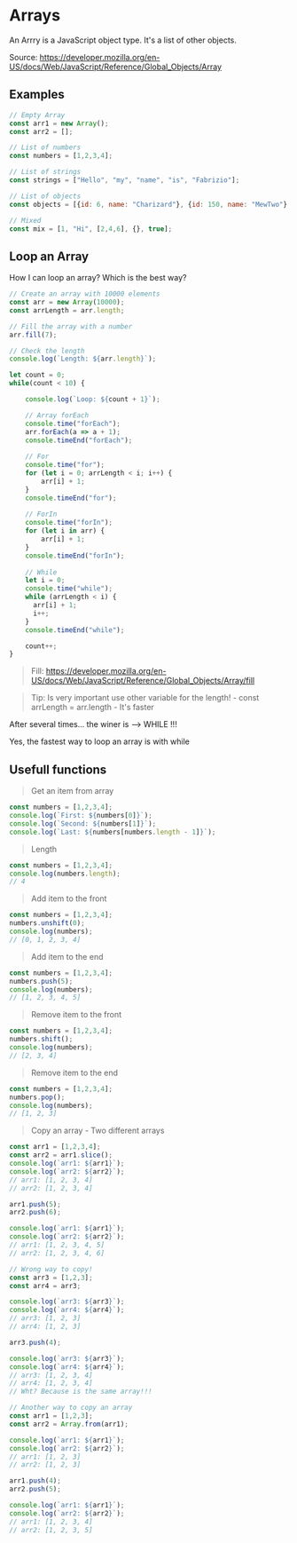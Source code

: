 # Arrays
An Arrry is a JavaScript object type. It's a list of other objects.

Source: https://developer.mozilla.org/en-US/docs/Web/JavaScript/Reference/Global_Objects/Array

## Examples
```javascript
// Empty Array
const arr1 = new Array();
const arr2 = [];

// List of numbers
const numbers = [1,2,3,4];

// List of strings
const strings = ["Hello", "my", "name", "is", "Fabrizio"];

// List of objects
const objects = [{id: 6, name: "Charizard"}, {id: 150, name: "MewTwo"}, {id: 197, name: "Umbreon"}];

// Mixed
const mix = [1, "Hi", [2,4,6], {}, true];
```

## Loop an Array
How I can loop an array? Which is the best way?
```javascript
// Create an array with 10000 elements
const arr = new Array(10000);
const arrLength = arr.length;

// Fill the array with a number
arr.fill(7);

// Check the length
console.log(`Length: ${arr.length}`);

let count = 0;
while(count < 10) {

    console.log(`Loop: ${count + 1}`);

    // Array forEach
    console.time("forEach");
    arr.forEach(a => a + 1);
    console.timeEnd("forEach");
    
    // For
    console.time("for");
    for (let i = 0; arrLength < i; i++) {
        arr[i] + 1;
    }
    console.timeEnd("for");
    
    // ForIn
    console.time("forIn");
    for (let i in arr) {
        arr[i] + 1;
    }
    console.timeEnd("forIn");
    
    // While
    let i = 0;
    console.time("while");
    while (arrLength < i) {
      arr[i] + 1;
      i++;
    }
    console.timeEnd("while");

    count++; 
}
```
> Fill: https://developer.mozilla.org/en-US/docs/Web/JavaScript/Reference/Global_Objects/Array/fill

> Tip: Is very important use other variable for the length! - const arrLength = arr.length - It's faster

After several times... the winer is --> WHILE !!!

Yes, the fastest way to loop an array is with while

## Usefull functions
> Get an item from array
```javascript
const numbers = [1,2,3,4];
console.log(`First: ${numbers[0]}`);
console.log(`Second: ${numbers[1]}`);
console.log(`Last: ${numbers[numbers.length - 1]}`);
```

> Length
```javascript
const numbers = [1,2,3,4];
console.log(numbers.length);
// 4
```

> Add item to the front
```javascript
const numbers = [1,2,3,4];
numbers.unshift(0);
console.log(numbers);
// [0, 1, 2, 3, 4]
```

> Add item to the end
```javascript
const numbers = [1,2,3,4];
numbers.push(5);
console.log(numbers);
// [1, 2, 3, 4, 5]
```

> Remove item to the front
```javascript
const numbers = [1,2,3,4];
numbers.shift();
console.log(numbers);
// [2, 3, 4]
```

> Remove item to the end
```javascript
const numbers = [1,2,3,4];
numbers.pop();
console.log(numbers);
// [1, 2, 3]
```

> Copy an array - Two different arrays
```javascript
const arr1 = [1,2,3,4];
const arr2 = arr1.slice();
console.log(`arr1: ${arr1}`);
console.log(`arr2: ${arr2}`);
// arr1: [1, 2, 3, 4]
// arr2: [1, 2, 3, 4]

arr1.push(5);
arr2.push(6);

console.log(`arr1: ${arr1}`);
console.log(`arr2: ${arr2}`);
// arr1: [1, 2, 3, 4, 5]
// arr2: [1, 2, 3, 4, 6]

// Wrong way to copy!
const arr3 = [1,2,3];
const arr4 = arr3;

console.log(`arr3: ${arr3}`);
console.log(`arr4: ${arr4}`);
// arr3: [1, 2, 3]
// arr4: [1, 2, 3]

arr3.push(4);

console.log(`arr3: ${arr3}`);
console.log(`arr4: ${arr4}`);
// arr3: [1, 2, 3, 4]
// arr4: [1, 2, 3, 4]
// Wht? Because is the same array!!!
```
```javascript
// Another way to copy an array
const arr1 = [1,2,3];
const arr2 = Array.from(arr1);

console.log(`arr1: ${arr1}`);
console.log(`arr2: ${arr2}`);
// arr1: [1, 2, 3]
// arr2: [1, 2, 3]

arr1.push(4);
arr2.push(5);

console.log(`arr1: ${arr1}`);
console.log(`arr2: ${arr2}`);
// arr1: [1, 2, 3, 4]
// arr2: [1, 2, 3, 5]
```